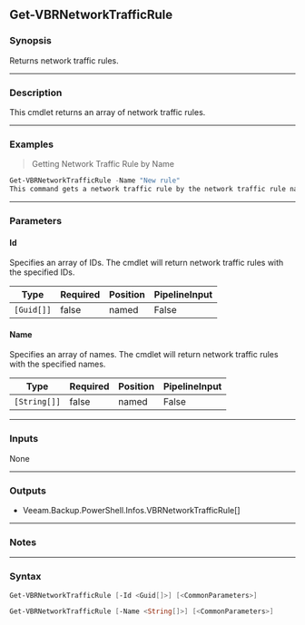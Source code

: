 Get-VBRNetworkTrafficRule
-------------------------

### Synopsis
Returns network traffic rules.

---

### Description

This cmdlet returns an array of network traffic rules.

---

### Examples
> Getting Network Traffic Rule by Name

```PowerShell
Get-VBRNetworkTrafficRule -Name "New rule"
This command gets a network traffic rule by the network traffic rule name.
```

---

### Parameters
#### **Id**
Specifies an array of IDs. The cmdlet will return network traffic rules with the specified IDs.

|Type      |Required|Position|PipelineInput|
|----------|--------|--------|-------------|
|`[Guid[]]`|false   |named   |False        |

#### **Name**
Specifies an array of names. The cmdlet will return network traffic rules with the specified names.

|Type        |Required|Position|PipelineInput|
|------------|--------|--------|-------------|
|`[String[]]`|false   |named   |False        |

---

### Inputs
None

---

### Outputs
* Veeam.Backup.PowerShell.Infos.VBRNetworkTrafficRule[]

---

### Notes

---

### Syntax
```PowerShell
Get-VBRNetworkTrafficRule [-Id <Guid[]>] [<CommonParameters>]
```
```PowerShell
Get-VBRNetworkTrafficRule [-Name <String[]>] [<CommonParameters>]
```
